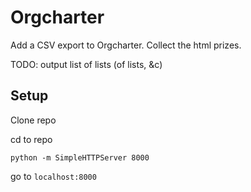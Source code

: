 # Orgcharter

Add a CSV export to Orgcharter. Collect the html prizes.

TODO: output list of lists (of lists, &c)

## Setup
Clone repo

cd to repo

`python -m SimpleHTTPServer 8000`

go to `localhost:8000`
